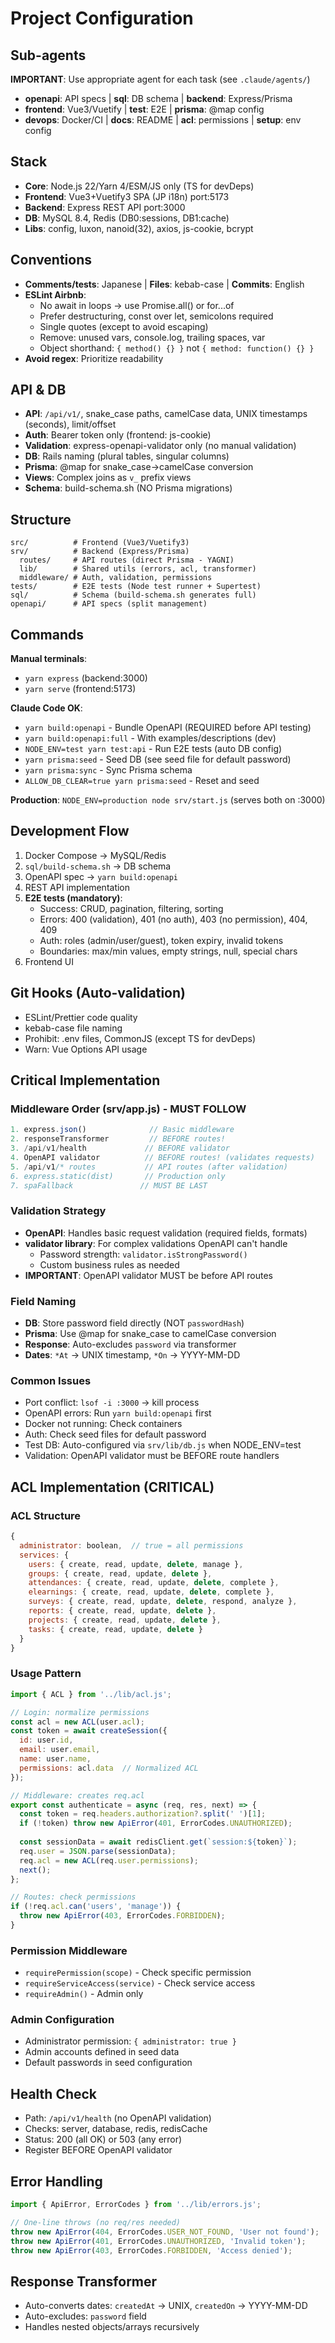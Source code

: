# Project Configuration

## Sub-agents
**IMPORTANT**: Use appropriate agent for each task (see `.claude/agents/`)
- **openapi**: API specs | **sql**: DB schema | **backend**: Express/Prisma
- **frontend**: Vue3/Vuetify | **test**: E2E | **prisma**: @map config
- **devops**: Docker/CI | **docs**: README | **acl**: permissions | **setup**: env config

## Stack
- **Core**: Node.js 22/Yarn 4/ESM/JS only (TS for devDeps)
- **Frontend**: Vue3+Vuetify3 SPA (JP i18n) port:5173
- **Backend**: Express REST API port:3000
- **DB**: MySQL 8.4, Redis (DB0:sessions, DB1:cache)
- **Libs**: config, luxon, nanoid(32), axios, js-cookie, bcrypt

## Conventions
- **Comments/tests**: Japanese | **Files**: kebab-case | **Commits**: English
- **ESLint Airbnb**: 
  - No await in loops → use Promise.all() or for...of
  - Prefer destructuring, const over let, semicolons required
  - Single quotes (except to avoid escaping)
  - Remove: unused vars, console.log, trailing spaces, var
  - Object shorthand: `{ method() {} }` not `{ method: function() {} }`
- **Avoid regex**: Prioritize readability

## API & DB
- **API**: `/api/v1/`, snake_case paths, camelCase data, UNIX timestamps (seconds), limit/offset
- **Auth**: Bearer token only (frontend: js-cookie)
- **Validation**: express-openapi-validator only (no manual validation)
- **DB**: Rails naming (plural tables, singular columns)
- **Prisma**: @map for snake_case→camelCase conversion
- **Views**: Complex joins as `v_` prefix views
- **Schema**: build-schema.sh (NO Prisma migrations)

## Structure
```
src/          # Frontend (Vue3/Vuetify3)
srv/          # Backend (Express/Prisma)
  routes/     # API routes (direct Prisma - YAGNI)
  lib/        # Shared utils (errors, acl, transformer)
  middleware/ # Auth, validation, permissions
tests/        # E2E tests (Node test runner + Supertest)
sql/          # Schema (build-schema.sh generates full)
openapi/      # API specs (split management)
```

## Commands
**Manual terminals**: 
- `yarn express` (backend:3000)
- `yarn serve` (frontend:5173)

**Claude Code OK**:
- `yarn build:openapi` - Bundle OpenAPI (REQUIRED before API testing)
- `yarn build:openapi:full` - With examples/descriptions (dev)
- `NODE_ENV=test yarn test:api` - Run E2E tests (auto DB config)
- `yarn prisma:seed` - Seed DB (see seed file for default password)
- `yarn prisma:sync` - Sync Prisma schema
- `ALLOW_DB_CLEAR=true yarn prisma:seed` - Reset and seed

**Production**: `NODE_ENV=production node srv/start.js` (serves both on :3000)

## Development Flow
1. Docker Compose → MySQL/Redis
2. `sql/build-schema.sh` → DB schema
3. OpenAPI spec → `yarn build:openapi`
4. REST API implementation
5. **E2E tests (mandatory)**:
   - Success: CRUD, pagination, filtering, sorting
   - Errors: 400 (validation), 401 (no auth), 403 (no permission), 404, 409
   - Auth: roles (admin/user/guest), token expiry, invalid tokens
   - Boundaries: max/min values, empty strings, null, special chars
6. Frontend UI

## Git Hooks (Auto-validation)
- ESLint/Prettier code quality
- kebab-case file naming
- Prohibit: .env files, CommonJS (except TS for devDeps)
- Warn: Vue Options API usage

## Critical Implementation

### Middleware Order (srv/app.js) - MUST FOLLOW
```javascript
1. express.json()              // Basic middleware
2. responseTransformer         // BEFORE routes!
3. /api/v1/health             // BEFORE validator
4. OpenAPI validator          // BEFORE routes! (validates requests)
5. /api/v1/* routes           // API routes (after validation)
6. express.static(dist)       // Production only
7. spaFallback               // MUST BE LAST
```

### Validation Strategy
- **OpenAPI**: Handles basic request validation (required fields, formats)
- **validator library**: For complex validations OpenAPI can't handle
  - Password strength: `validator.isStrongPassword()` 
  - Custom business rules as needed
- **IMPORTANT**: OpenAPI validator MUST be before API routes

### Field Naming
- **DB**: Store password field directly (NOT `passwordHash`)
- **Prisma**: Use @map for snake_case to camelCase conversion
- **Response**: Auto-excludes `password` via transformer
- **Dates**: `*At` → UNIX timestamp, `*On` → YYYY-MM-DD

### Common Issues
- Port conflict: `lsof -i :3000` → kill process
- OpenAPI errors: Run `yarn build:openapi` first
- Docker not running: Check containers
- Auth: Check seed files for default password
- Test DB: Auto-configured via `srv/lib/db.js` when NODE_ENV=test
- Validation: OpenAPI validator must be BEFORE route handlers

## ACL Implementation (CRITICAL)

### ACL Structure
```javascript
{
  administrator: boolean,  // true = all permissions
  services: {
    users: { create, read, update, delete, manage },
    groups: { create, read, update, delete },
    attendances: { create, read, update, delete, complete },
    elearnings: { create, read, update, delete, complete },
    surveys: { create, read, update, delete, respond, analyze },
    reports: { create, read, update, delete },
    projects: { create, read, update, delete },
    tasks: { create, read, update, delete }
  }
}
```

### Usage Pattern
```javascript
import { ACL } from '../lib/acl.js';

// Login: normalize permissions
const acl = new ACL(user.acl);
const token = await createSession({
  id: user.id,
  email: user.email,
  name: user.name,
  permissions: acl.data  // Normalized ACL
});

// Middleware: creates req.acl
export const authenticate = async (req, res, next) => {
  const token = req.headers.authorization?.split(' ')[1];
  if (!token) throw new ApiError(401, ErrorCodes.UNAUTHORIZED);
  
  const sessionData = await redisClient.get(`session:${token}`);
  req.user = JSON.parse(sessionData);
  req.acl = new ACL(req.user.permissions);
  next();
};

// Routes: check permissions
if (!req.acl.can('users', 'manage')) {
  throw new ApiError(403, ErrorCodes.FORBIDDEN);
}
```

### Permission Middleware
- `requirePermission(scope)` - Check specific permission
- `requireServiceAccess(service)` - Check service access
- `requireAdmin()` - Admin only

### Admin Configuration
- Administrator permission: `{ administrator: true }`
- Admin accounts defined in seed data
- Default passwords in seed configuration

## Health Check
- Path: `/api/v1/health` (no OpenAPI validation)
- Checks: server, database, redis, redisCache
- Status: 200 (all OK) or 503 (any error)
- Register BEFORE OpenAPI validator

## Error Handling
```javascript
import { ApiError, ErrorCodes } from '../lib/errors.js';

// One-line throws (no req/res needed)
throw new ApiError(404, ErrorCodes.USER_NOT_FOUND, 'User not found');
throw new ApiError(401, ErrorCodes.UNAUTHORIZED, 'Invalid token');
throw new ApiError(403, ErrorCodes.FORBIDDEN, 'Access denied');
```

## Response Transformer
- Auto-converts dates: `createdAt` → UNIX, `createdOn` → YYYY-MM-DD
- Auto-excludes: `password` field
- Handles nested objects/arrays recursively
